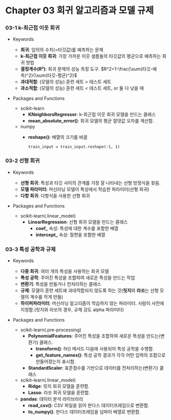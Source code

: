 # Chapter 03 회귀 알고리즘과 모델 규제

### 03-1 k-최근접 이웃 회귀
- Keywords
  - **회귀**: 임의의 수치(=타깃값)를 예측하는 문제
  - **k-최근접 이웃 회귀**: 가장 가까운 이웃 샘플들의 타깃값의 평균으로 예측하는 회귀 방법
  - **결정계수(R²)**: 회귀 문제의 성능 측정 도구. $R^2=1-\frac{\sum(타깃-예측)^2}{\sum(타깃-평균)^2}$
  - **과대적합**: (모델의 성능) 훈련 세트 > 테스트 세트
  - **과소적합**: (모델의 성능) 훈련 세트 < 테스트 세트, or 둘 다 낮을 때

- Packages and Functions
  - scikit-learn
    - **KNeighborsRegressor**: k-최근접 이웃 회귀 모델을 만드는 클래스
    - **mean_absolute_error()**: 회귀 모델의 평균 절댓값 오차를 계산함.
  - numpy
    - **reshape()**: 배열의 크기를 바꿈

      `train_input = train_input.reshape(-1, 1)`

### 03-2 선형 회귀
- Keywords
  - **선형 회귀**: 특성과 타깃 사이의 관계를 가장 잘 나타내는 선형 방정식을 찾음.
  - **모델 파라미터**: 머신러닝 모델이 특성에서 학습한 파라미터(선형 회귀)
  - **다항 회귀**: 다항식을 사용한 선형 회귀

- Packages and Functions
  - scikit-learn(.linear_model)
    - **LinearRegression**: 선형 회귀 모델을 만드는 클래스
      - **coef_** 속성: 특성에 대한 계수를 포함한 배열
      - **intercept_** 속성: 절편을 포함한 배열

### 03-3 특성 공학과 규제
- Keywords
  - **다중 회귀**: 여러 개의 특성을 사용하는 회귀 모델
  - **특성 공학**: 주어진 특성을 조합하여 새로운 특성을 만드는 작업
  - **변환기**: 특성을 만들거나 전처리하는 클래스
  - **규제**: 모델이 훈련 세트에 과대적합되지 않도록 하는 것(**릿지**와 **라쏘**는 선형 모델의 계수를 작게 만듦)
  - **하이퍼파라미터**: 머신러닝 알고리즘이 학습하지 않는 파라미터. 사람이 사전에 지정함.(릿지와 라쏘의 경우, 규제 강도 alpha 파라미터)

- Packages and Functions
  - scikit-learn(.pre-processing)
    - **PolynomialFeatures**: 주어진 특성을 조합하여 새로운 특성을 만드는(변환기) 클래스.
      - **transform()**: fit() 메서드 다음에 사용되어 특성 공학을 수행함.
      - **get_feature_names()**: 특성 공학 결과가 각각 어떤 입력의 조합으로 만들어졌는지 표시함.
    - **StandardScaler**: 표준점수를 기반으로 데이터를 전처리하는(변환기) 클래스
  - scikit-learn(.linear_model)
    - **Ridge**: 릿지 회귀 모델을 훈련함.
    - **Lasso**: 라쏘 회귀 모델을 훈련함.
  - **pandas**: 데이터 분석 라이브러리
    - **read_csv()**: CSV 파일을 읽어 판다스 데이터프레임으로 변환함.
    - **to_numpy()**: 판다스 데이터프레임을 넘파이 배열로 변환함.